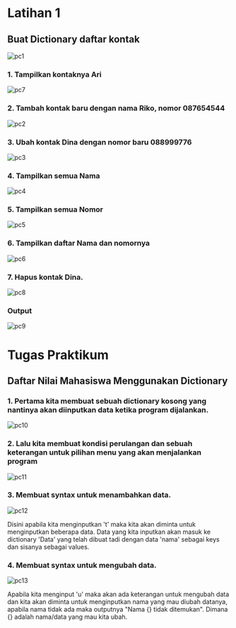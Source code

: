 # Latihan 1
## Buat Dictionary daftar kontak
![pc1](https://user-images.githubusercontent.com/115356128/204159509-3f5792b8-76db-4af0-91bf-79d11d40b7eb.png)

### 1. Tampilkan kontaknya Ari
![pc7](https://user-images.githubusercontent.com/115356128/204159602-1de562e9-5ab2-4b15-97f3-1ac1d6412874.png)
### 2. Tambah kontak baru dengan nama Riko, nomor 087654544
![pc2](https://user-images.githubusercontent.com/115356128/204159620-7d4becd5-b86c-4d83-a68c-1d5f4a26a6d9.png)
### 3. Ubah kontak Dina dengan nomor baru 088999776
![pc3](https://user-images.githubusercontent.com/115356128/204159630-4042fe01-8d3c-495b-a530-2dae5e754125.png)
### 4. Tampilkan semua Nama
![pc4](https://user-images.githubusercontent.com/115356128/204159662-186ce938-1484-456b-95b0-ae47ddcbc15f.png)
### 5. Tampilkan semua Nomor
![pc5](https://user-images.githubusercontent.com/115356128/204159688-bbc4c6de-05ea-4681-a02d-ea494292712c.png)
### 6. Tampilkan daftar Nama dan nomornya
![pc6](https://user-images.githubusercontent.com/115356128/204159704-eda0790a-f656-4f5e-b8cc-5bbc9bfb6f5a.png)
### 7. Hapus kontak Dina.
![pc8](https://user-images.githubusercontent.com/115356128/204159724-7790e5dd-4221-4bf7-91c2-4d347e6c2581.png)
### Output
![pc9](https://user-images.githubusercontent.com/115356128/204159853-24b6c092-ab6f-47d8-a534-d6a8635fd1ce.png)


# Tugas Praktikum
## Daftar Nilai Mahasiswa Menggunakan Dictionary
### 1. Pertama kita membuat sebuah dictionary kosong yang nantinya akan diinputkan data ketika program dijalankan.
![pc10](https://user-images.githubusercontent.com/115356128/204160603-125c4b4b-7637-4c07-b15a-786380835606.png)
### 2. Lalu kita membuat kondisi perulangan dan sebuah keterangan untuk pilihan menu yang akan menjalankan program
![pc11](https://user-images.githubusercontent.com/115356128/204160647-1e341bd9-a16b-4e46-919a-b7492e77289e.png)
### 3. Membuat syntax untuk menambahkan data.
![pc12](https://user-images.githubusercontent.com/115356128/204160687-ee9d2e3b-683c-4381-8042-240c8c50a6bb.png)

Disini apabila kita menginputkan 't' maka kita akan diminta untuk menginputkan beberapa data. Data yang kita inputkan akan masuk ke dictionary 'Data' yang telah dibuat tadi dengan data 'nama' sebagai keys dan sisanya sebagai values.
### 4. Membuat syntax untuk mengubah data.
![pc13](https://user-images.githubusercontent.com/115356128/204160774-af36d599-99ff-45ad-bf42-76576084f258.png)

Apabila kita menginput 'u' maka akan ada keterangan untuk mengubah data dan kita akan diminta untuk menginputkan nama yang mau diubah datanya, apabila nama tidak ada maka outputnya "Nama {} tidak ditemukan". Dimana {} adalah nama/data yang mau kita ubah.
